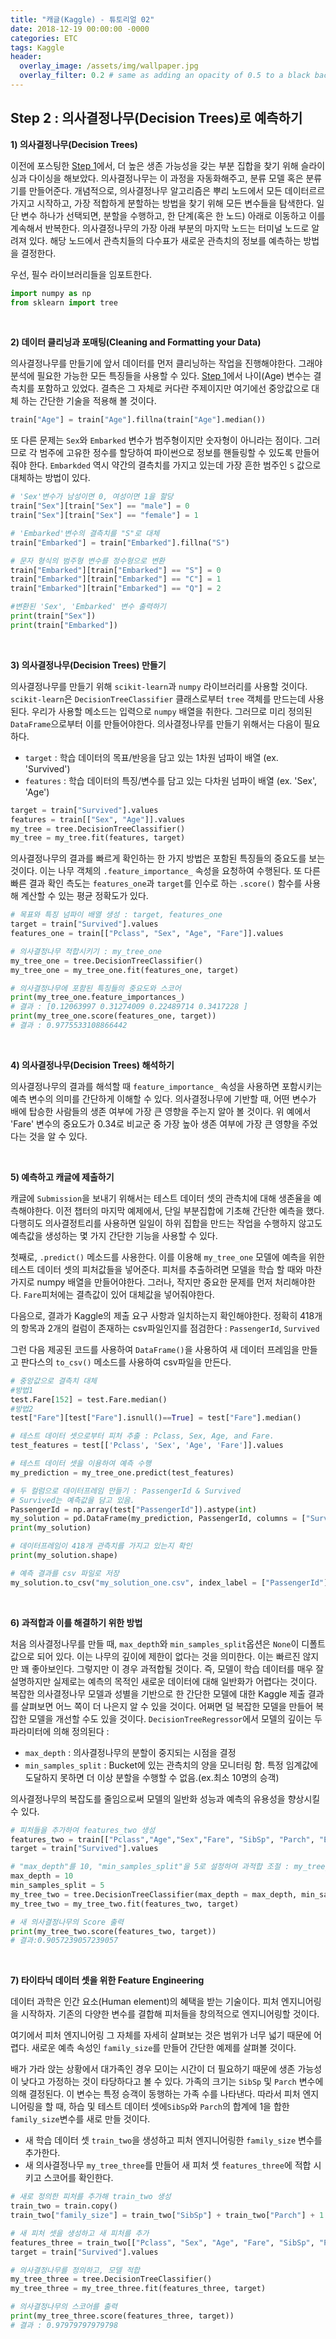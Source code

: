 ```yaml
---
title: "캐글(Kaggle) - 튜토리얼 02"
date: 2018-12-19 00:00:00 -0000
categories: ETC
tags: Kaggle
header:
  overlay_image: /assets/img/wallpaper.jpg
  overlay_filter: 0.2 # same as adding an opacity of 0.5 to a black background
---
```

## Step 2 : 의사결정나무(Decision Trees)로 예측하기

**1) 의사결정나무(Decision Trees)**

이전에 포스팅한 [Step 1](https://wooiljeong.github.io/tutorial/kaggle_tutorial_01/)에서, 더 높은 생존 가능성을 갖는 부분 집합을 찾기 위해 슬라이싱과 다이싱을 해보았다. 의사결정나무는 이 과정을 자동화해주고, 분류 모델 혹은 분류기를 만들어준다.
개념적으로, 의사결정나무 알고리즘은 뿌리 노드에서 모든 데이터르르 가지고 시작하고, 가장 적합하게 분할하는 방법을 찾기 위해 모든 변수들을 탐색한다. 일단 변수 하나가 선택되면, 분할을 수행하고, 한 단계(혹은 한 노드) 아래로 이동하고 이를 계속해서 반복한다. 의사결정나무의 가장 아래 부분의 마지막 노드는 터미널 노드로 알려져 있다. 해당 노드에서 관측치들의 다수표가 새로운 관측치의 정보를 예측하는 방법을 결정한다.

우선, 필수 라이브러리들을 임포트한다.

```python
import numpy as np
from sklearn import tree
```


<br>

**2) 데이터 클리닝과 포매팅(Cleaning and Formatting your Data)**

의사결정나무를 만들기에 앞서 데이터를 먼저 클리닝하는 작업을 진행해야한다. 그래야 분석에 필요한 가능한 모든 특징들을 사용할 수 있다. [Step 1](https://wooiljeong.github.io/tutorial/kaggle_tutorial_01/)에서 나이(Age) 변수는 결측치를 포함하고 있었다. 결측은 그 자체로 커다란 주제이지만 여기에선 중앙값으로 대체 하는 간단한 기술을 적용해 볼 것이다.

```python
train["Age"] = train["Age"].fillna(train["Age"].median())
```

또 다른 문제는 ```Sex```와 ```Embarked``` 변수가 범주형이지만 숫자형이 아니라는 점이다. 그러므로 각 범주에 고유한 정수를 할당하여 파이썬으로 정보를 핸들링할 수 있도록 만들어줘야 한다. ```Embarkded``` 역시 약간의 결측치를 가지고 있는데 가장 흔한 범주인 ```S``` 값으로 대체하는 방법이 있다.

```python
# 'Sex'변수가 남성이면 0, 여성이면 1을 할당
train["Sex"][train["Sex"] == "male"] = 0
train["Sex"][train["Sex"] == "female"] = 1

# 'Embarked'변수의 결측치를 "S"로 대체
train["Embarked"] = train["Embarked"].fillna("S")

# 문자 형식의 범주형 변수를 정수형으로 변환
train["Embarked"][train["Embarked"] == "S"] = 0
train["Embarked"][train["Embarked"] == "C"] = 1
train["Embarked"][train["Embarked"] == "Q"] = 2

#변환된 'Sex', 'Embarked' 변수 출력하기
print(train["Sex"])
print(train["Embarked"])
```

<br>

**3) 의사결정나무(Decision Trees) 만들기**

의사결정나무를 만들기 위해 ```scikit-learn```과 ```numpy``` 라이브러리를 사용할 것이다. ```scikit-learn```은 ```DecisionTreeClassifier``` 클래스로부터 ```tree``` 객체를 만드는데 사용된다. 우리가 사용할 메소드는 입력으로 ```numpy``` 배열을 취한다. 그러므로 미리 정의된```DataFrame```으로부터 이를 만들어야한다. 의사결정나무를 만들기 위해서는 다음이 필요하다.

- ```target``` : 학습 데이터의 목표/반응을 담고 있는 1차원 넘파이 배열 (ex. 'Survived')
- ```features``` : 학습 데이터의 특징/변수를 담고 있는 다차원 넘파이 배열 (ex. 'Sex', 'Age')

```python
target = train["Survived"].values
features = train[["Sex", "Age"]].values
my_tree = tree.DecisionTreeClassifier()
my_tree = my_tree.fit(features, target)
```

의사결정나무의 결과를 빠르게 확인하는 한 가지 방법은 포함된 특징들의 중요도를 보는 것이다. 이는 나무 객체의 ```.feature_importance_``` 속성을 요청하여 수행된다. 또 다른 빠른 결과 확인 측도는 ```features_one```과 ```target```를 인수로 하는 ```.score()``` 함수를 사용해 계산할 수 있는 평균 정확도가 있다.

```python
# 목표와 특징 넘파이 배열 생성 : target, features_one
target = train["Survived"].values
features_one = train[["Pclass", "Sex", "Age", "Fare"]].values

# 의사결정나무 적합시키기 : my_tree_one
my_tree_one = tree.DecisionTreeClassifier()
my_tree_one = my_tree_one.fit(features_one, target)

# 의사결정나무에 포함된 특징들의 중요도와 스코어
print(my_tree_one.feature_importances_)
# 결과 : [0.12063997 0.31274009 0.22489714 0.3417228 ]
print(my_tree_one.score(features_one, target))
# 결과 : 0.9775533108866442
```

<br>

**4) 의사결정나무(Decision Trees) 해석하기**

의사결정나무의 결과를 해석할 때 ```feature_importance_``` 속성을 사용하면 포함시키는 예측 변수의 의미를 간단하게 이해할 수 있다. 의사결정나무에 기반할 때, 어떤 변수가 배에 탑승한 사람들의 생존 여부에 가장 큰 영향을 주는지 알아 볼 것이다. 위 예에서 'Fare' 변수의 중요도가 0.34로 비교군 중 가장 높아 생존 여부에 가장 큰 영향을 주었다는 것을 알 수 있다.


<br>

**5) 예측하고 캐글에 제출하기**

캐글에 ```Submission```을 보내기 위해서는 테스트 데이터 셋의 관측치에 대해 생존율을 예측해야한다. 이전 챕터의 마지막 예제에서, 단일 부분집합에 기초해 간단한 예측을 했다. 다행히도 의사결정트리를 사용하면 일일이 하위 집합을 만드는 작업을 수행하지 않고도 예측값을 생성하는 몇 가지 간단한 기능을 사용할 수 있다.

첫째로, ```.predict()``` 메소드를 사용한다. 이를 이용해 ```my_tree_one``` 모델에 예측을 위한 테스트 데이터 셋의 피처값들을 넣어준다. 피처를 추출하려면 모델을 학습 할 때와 마찬가지로 numpy 배열을 만들어야한다. 그러나, 작지만 중요한 문제를 먼저 처리해야한다. ```Fare```피처에는 결측값이 있어 대체값을 넣어줘야한다.

다음으로, 결과가 Kaggle의 제출 요구 사항과 일치하는지 확인해야한다. 정확히 418개의 항목과 2개의 컬럼이 존재하는 csv파일인지를 점검한다 : ```PassengerId```, ```Survived```

그런 다음 제공된 코드를 사용하여 ```DataFrame()```을 사용하여 새 데이터 프레임을 만들고 판다스의 ```to_csv()``` 메소드를 사용하여 csv파일을 만든다.


```python
# 중앙값으로 결측치 대체
#방법1
test.Fare[152] = test.Fare.median()
#방법2
test["Fare"][test["Fare"].isnull()==True] = test["Fare"].median()

# 테스트 데이터 셋으로부터 피처 추출 : Pclass, Sex, Age, and Fare.
test_features = test[['Pclass', 'Sex', 'Age', 'Fare']].values

# 테스트 데이터 셋을 이용하여 예측 수행
my_prediction = my_tree_one.predict(test_features)

# 두 컬럼으로 데이터프레임 만들기 : PassengerId & Survived
# Survived는 예측값을 담고 있음.
PassengerId = np.array(test["PassengerId"]).astype(int)
my_solution = pd.DataFrame(my_prediction, PassengerId, columns = ["Survived"])
print(my_solution)

# 데이터프레임이 418개 관측치를 가지고 있는지 확인
print(my_solution.shape)

# 예측 결과를 csv 파일로 저장
my_solution.to_csv("my_solution_one.csv", index_label = ["PassengerId"])
```


<br>

**6) 과적합과 이를 해결하기 위한 방법**

처음 의사결정나무를 만들 때, ```max_depth```와 ```min_samples_split```옵션은 ```None```이 디폴트 값으로 되어 있다. 이는 나무의 깊이에 제한이 없다는 것을 의미한다. 이는 빠르진 않지만 꽤 좋아보인다. 그렇지만 이 경우 과적합될 것이다. 즉, 모델이 학습 데이터를 매우 잘 설명하지만 실제로는 예측의 목적인 새로운 데이터에 대해 일반화가 어렵다는 것이다. 복잡한 의사결정나무 모델과 성별을 기반으로 한 간단한 모델에 대한 Kaggle 제출 결과를 살펴보면 어느 쪽이 더 나은지 알 수 있을 것이다.
어쩌면 덜 복잡한 모델을 만들어 복잡한 모델을 개선할 수도 있을 것이다. ```DecisionTreeRegressor```에서 모델의 깊이는 두 파라미터에 의해 정의된다 :

- ```max_depth``` : 의사결정나무의 분할이 중지되는 시점을 결정
- ```min_samples_split``` : Bucket에 있는 관측치의 양을 모니터링 함. 특정 임계값에 도달하지 못하면 더 이상 분할을 수행할 수 없음.(ex.최소 10명의 승객)

의사결정나무의 복잡도를 줄임으로써 모델의 일반화 성능과 예측의 유용성을 향상시킬 수 있다.

```python
# 피처들을 추가하여 features_two 생성
features_two = train[["Pclass","Age","Sex","Fare", "SibSp", "Parch", "Embarked"]].values
target = train["Survived"].values

# "max_depth"를 10, "min_samples_split"을 5로 설정하여 과적합 조절 : my_tree_two
max_depth = 10
min_samples_split = 5
my_tree_two = tree.DecisionTreeClassifier(max_depth = max_depth, min_samples_split = min_samples_split, random_state = 1)
my_tree_two = my_tree_two.fit(features_two, target)

# 새 의사결정나무의 Score 출력
print(my_tree_two.score(features_two, target))
# 결과:0.9057239057239057
```


<br>

**7) 타이타닉 데이터 셋을 위한 Feature Engineering**

데이터 과학은 인간 요소(Human element)의 혜택을 받는 기술이다. 피처 엔지니어링을 시작하자. 기존의 다양한 변수를 결합해 피처들을 창의적으로 엔지니어링할 것이다.

여기에서 피처 엔지니어링 그 자체를 자세히 살펴보는 것은 범위가 너무 넓기 때문에 어렵다. 새로운 예측 속성인 ```family_size```를 만들어 간단한 예제를 살펴볼 것이다.

배가 가라 앉는 상황에서 대가족인 경우 모이는 시간이 더 필요하기 때문에 생존 가능성이 낮다고 가정하는 것이 타당하다고 볼 수 있다. 가족의 크기는 ```SibSp``` 및 ```Parch``` 변수에 의해 결정된다. 이 변수는 특정 승객이 동행하는 가족 수를 나타낸다. 따라서 피처 엔지니어링을 할 때, 하습 및 테스트 데이터 셋에```SibSp```와 ```Parch```의 합계에 1을 합한 ```family_size```변수를 새로 만들 것이다.

- 새 학습 데이터 셋 ```train_two```을 생성하고 피처 엔지니어링한 ```family_size``` 변수를 추가한다.
- 새 의사결정나무 ```my_tree_three```를 만들어 새 피처 셋 ```features_three```에 적합 시키고 스코어를 확인한다.

```python
# 새로 정의한 피처를 추가해 train_two 생성
train_two = train.copy()
train_two["family_size"] = train_two["SibSp"] + train_two["Parch"] + 1

# 새 피처 셋을 생성하고 새 피처를 추가
features_three = train_two[["Pclass", "Sex", "Age", "Fare", "SibSp", "Parch", "family_size"]].values
target = train["Survived"].values

# 의사결정나무를 정의하고, 모델 적합
my_tree_three = tree.DecisionTreeClassifier()
my_tree_three = my_tree_three.fit(features_three, target)

# 의사결정나무의 스코어를 출력
print(my_tree_three.score(features_three, target))
# 결과 : 0.97979797979798
```



<br>

